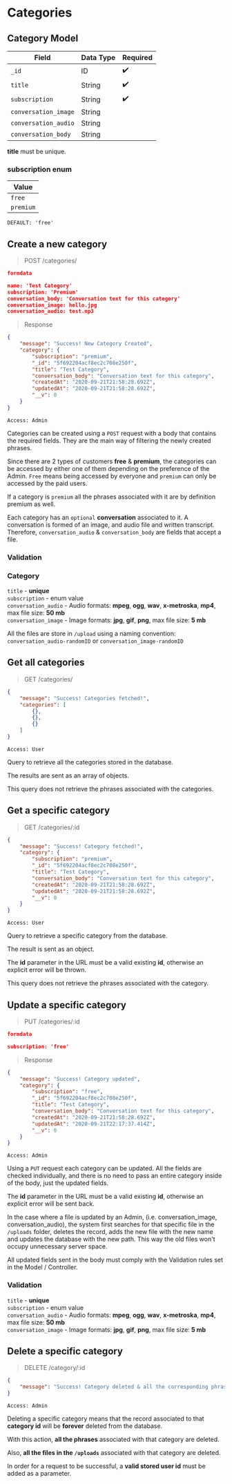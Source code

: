 # Categories

## Category Model

| Field                | Data Type | Required |
| -------------------- | --------- | -------- |
| `_id`                | ID        | ✔️       |
| `title`              | String    | ✔️       |
| `subscription`       | String    | ✔️       |
| `conversation_image` | String    |          |
| `conversation_audio` | String    |          |
| `conversation_body`  | String    |          |

**title** must be unique.

### subscription enum

| Value     |
| --------- |
| `free`    |
| `premium` |

`DEFAULT: 'free'`

## Create a new category

> POST /categories/

```JSON
formdata

name: 'Test Category'
subscription: 'Premium'
conversation_body: 'Conversation text for this category'
conversation_image: hello.jpg
conversation_audio: test.mp3
```

> Response

```JSON
{
    "message": "Success! New Category Created",
    "category": {
        "subscription": "premium",
        "_id": "5f692204acf8ec2c708e250f",
        "title": "Test Category",
        "conversation_body": "Conversation text for this category",
        "createdAt": "2020-09-21T21:58:28.692Z",
        "updatedAt": "2020-09-21T21:58:28.692Z",
        "__v": 0
    }
}
```

`Access: Admin`

Categories can be created using a `POST` request with a body that contains the required fields. They are the main way of filtering the newly created phrases.

Since there are 2 types of customers **free** & **premium**, the categories can be accessed by either one of them depending on the preference of the Admin. `Free` means being accessed by everyone and `premium` can only be accessed by the paid users.

If a category is `premium` all the phrases associated with it are by definition premium as well.

Each category has an `optional` **conversation** associated to it. A conversation is formed of an image, and audio file and written transcript. Therefore, `conversation_audio` & `conversation_body` are fields that accept a file.

### Validation

### Category

`title` - **unique** \
`subscription` - enum value \
`conversation_audio` - Audio formats: **mpeg**, **ogg**, **wav**, **x-metroska**, **mp4**, max file size: **50 mb** \
`conversation_image` - Image formats: **jpg**, **gif**, **png**, max file size: **5 mb**

All the files are store in `/upload` using a naming convention: `conversation_audio-randomID` or `conversation_image-randomID`

## Get all categories

> GET /categories/

```JSON
{
    "message": "Success! Categories fetched!",
    "categories": [
        {},
        {},
        {}
    ]
}
```

`Access: User`

Query to retrieve all the categories stored in the database.

The results are sent as an array of objects.

<aside class="notice">
    This query does not retrieve the phrases associated with the categories.
</aside>

## Get a specific category

> GET /categories/:id

```JSON
{
    "message": "Success! Category fetched!",
    "category": {
        "subscription": "premium",
        "_id": "5f692204acf8ec2c708e250f",
        "title": "Test Category",
        "conversation_body": "Conversation text for this category",
        "createdAt": "2020-09-21T21:58:28.692Z",
        "updatedAt": "2020-09-21T21:58:28.692Z",
        "__v": 0
    }
}
```

`Access: User`

Query to retrieve a specific category from the database.

The result is sent as an object.

The **id** parameter in the URL must be a valid existing **id**, otherwise an explicit error will be thrown.

<aside class="notice">
    This query does not retrieve the phrases associated with the category.
</aside>

## Update a specific category

> PUT /categories/:id

```JSON
formdata

subscription: 'free'
```

> Response

```JSON
{
    "message": "Success! Category updated",
    "category": {
        "subscription": "free",
        "_id": "5f692204acf8ec2c708e250f",
        "title": "Test Category",
        "conversation_body": "Conversation text for this category",
        "createdAt": "2020-09-21T21:58:28.692Z",
        "updatedAt": "2020-09-21T22:17:37.414Z",
        "__v": 0
    }
}
```

`Access: Admin`

Using a `PUT` request each category can be updated. All the fields are checked individually, and there is no need to pass an entire category inside of the body, just the updated fields.

The **id** parameter in the URL must be a valid existing **id**, otherwise an explicit error will be sent back.

In the case where a file is updated by an Admin, (i.e. conversation_image, conversation_audio), the system first searches for that specific file in the `/uploads` folder, deletes the record, adds the new file with the new name and updates the database with the new path. This way the old files won't occupy unnecessary server space.

All updated fields sent in the body must comply with the Validation rules set in the Model / Controller.

### Validation

`title` - **unique** \
`subscription` - enum value \
`conversation_audio` - Audio formats: **mpeg**, **ogg**, **wav**, **x-metroska**, **mp4**, max file size: **50 mb** \
`conversation_image` - Image formats: **jpg**, **gif**, **png**, max file size: **5 mb**

## Delete a specific category

> DELETE /category/:id

```json
{
	"message": "Success! Category deleted & all the corresponding phrases."
}
```

`Access: Admin`

Deleting a specific category means that the record associated to that **category id** will be **forever** deleted from the database.

With this action, **all the phrases** associated with that category are deleted.

Also, **all the files in the `/uploads`** associated with that category are deleted.

In order for a request to be successful, a **valid stored user id** must be added as a parameter.
